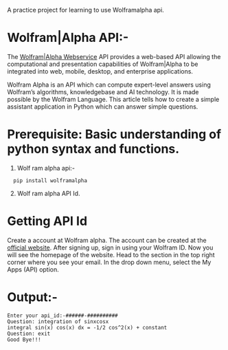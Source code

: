 A practice project for learning to use Wolframalpha api.
  

# Wolfram|Alpha API:-
   
   The [Wolfram|Alpha Webservice](https://www.wolframalpha.com/) API provides a web-based API allowing the computational and presentation capabilities of Wolfram|Alpha to be integrated into web, mobile, desktop, and enterprise applications.
   
   Wolfram Alpha is an API which can compute expert-level answers using Wolfram’s algorithms, knowledgebase and AI technology. It is made possible by the Wolfram Language. This article tells how to create a simple assistant application in Python which can answer simple questions.


# Prerequisite: Basic understanding of python syntax and functions.
1. Wolf ram alpha api:-
```
  pip install wolframalpha
```
2. Wolf ram alpha API Id.


# Getting API Id

Create a account at Wolfram alpha. The account can be created at the [official website](https://account.wolfram.com/auth/create).
After signing up, sign in using your Wolfram ID.
Now you will see the homepage of the website. 
Head to the section in the top right corner where you see your email. 
In the drop down menu, select the My Apps (API) option.


# Output:-
```
Enter your api_id:-######-##########
Question: integration of sinxcosx
integral sin(x) cos(x) dx = -1/2 cos^2(x) + constant
Question: exit
Good Bye!!!
```

